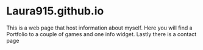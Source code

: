 # Laura915.github.io
This is a web page that host information about myself. 
Here you will find a Portfolio to a couple of games and one info widget.
Lastly there is a contact page
